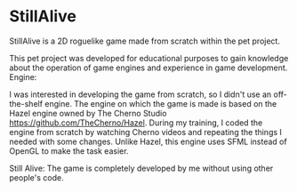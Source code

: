 # StillAlive
StillAlive is a 2D roguelike game made from scratch within the pet project.

This pet project was developed for educational purposes to gain knowledge about the operation of game engines and experience in game development.
Engine:

I was interested in developing the game from scratch, so I didn't use an off-the-shelf engine. The engine on which the game is made is based on the Hazel engine owned by The Cherno Studio https://github.com/TheCherno/Hazel. During my training, I coded the engine from scratch by watching Cherno videos and repeating the things I needed with some changes. Unlike Hazel, this engine uses SFML instead of OpenGL to make the task easier.

Still Alive:
The game is completely developed by me without using other people's code.
